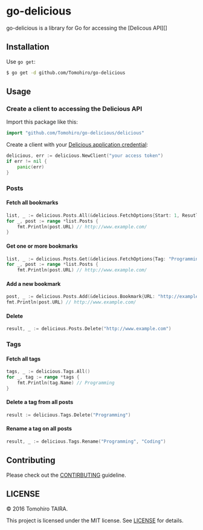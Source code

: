 go-delicious
================================================================================

go-delicious is a library for Go for accessing the [Delicous API][]

[Delicious API]: https://github.com/domainersuitedev/delicious-api


Installation
--------------------------------------------------------------------------------

Use `go get`:

```sh
$ go get -d github.com/Tomohiro/go-delicious
```


Usage
--------------------------------------------------------------------------------

### Create a client to accessing the Delicious API

Import this package like this:

```go
import "github.com/Tomohiro/go-delicious/delicious"
```

Create a client with your [Delicious application credential](https://delicious.com/oauth/applications):

```go
delicious, err := delicious.NewClient("your access token")
if err != nil {
	panic(err)
}
```

### Posts

#### Fetch all bookmarks

```go
list, _ := delicious.Posts.All(&delicious.FetchOptions{Start: 1, Resutls: 50})
for _, post := range *list.Posts {
	fmt.Println(post.URL) // http://www.example.com/
}
```

#### Get one or more bookmarks

```go
list, _ := delicious.Posts.Get(&delicious.FetchOptions{Tag: "Programming"})
for _, post := range *list.Posts {
	fmt.Println(post.URL) // http://www.example.com/
```

#### Add a new bookmark

```go
post, _ := delicious.Posts.Add(&delicious.Bookmark{URL: "http://example.com"})
fmt.Println(post.URL) // http://www.example.com/
```

#### Delete

```go
result, _ := delicious.Posts.Delete("http://www.example.com")
```


### Tags

#### Fetch all tags

```go
tags, _ := delicious.Tags.All()
for _, tag := range *tags {
	fmt.Println(tag.Name) // Programming
}
```


#### Delete a tag from all posts

```go
result := delicious.Tags.Delete("Programming")
```


#### Rename a tag on all posts

```go
result, _ := delicious.Tags.Rename("Programming", "Coding")
```


Contributing
--------------------------------------------------------------------------------

Please check out the [CONTIRBUTING](CONTRIBUTING.md) guideline.


LICENSE
--------------------------------------------------------------------------------

&copy; 2016 Tomohiro TAIRA.

This project is licensed under the MIT license. See [LICENSE](LICENSE) for details.
